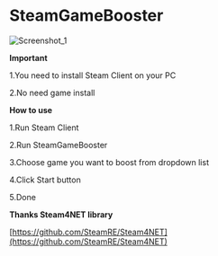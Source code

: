 # SteamGameBooster

![Screenshot_1](https://github.com/CodeVirtualZ/CVPro-Login-System/assets/64941708/12e9e979-056f-45e6-9f49-36e8c98a10ef)

**Important**

1.You need to install Steam Client on your PC

2.No need game install


**How to use**

1.Run Steam Client

2.Run SteamGameBooster

3.Choose game you want to boost from dropdown list

4.Click Start button

5.Done


**Thanks Steam4NET library**

[https://github.com/SteamRE/Steam4NET](https://github.com/SteamRE/Steam4NET)
